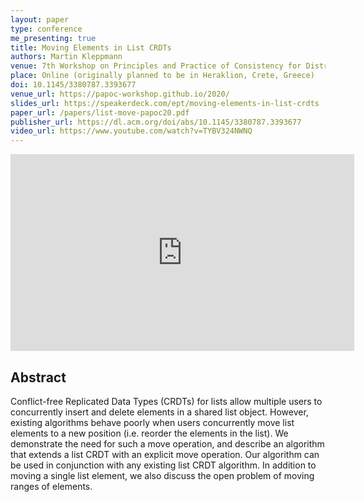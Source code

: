 ```yaml
---
layout: paper
type: conference
me_presenting: true
title: Moving Elements in List CRDTs
authors: Martin Kleppmann
venue: 7th Workshop on Principles and Practice of Consistency for Distributed Data (PaPoC)
place: Online (originally planned to be in Heraklion, Crete, Greece)
doi: 10.1145/3380787.3393677
venue_url: https://papoc-workshop.github.io/2020/
slides_url: https://speakerdeck.com/ept/moving-elements-in-list-crdts
paper_url: /papers/list-move-papoc20.pdf
publisher_url: https://dl.acm.org/doi/abs/10.1145/3380787.3393677
video_url: https://www.youtube.com/watch?v=TYBV324NWNQ
---
```


<iframe width="550" height="315" src="https://www.youtube-nocookie.com/embed/TYBV324NWNQ" frameborder="0" allow="accelerometer; autoplay; encrypted-media; gyroscope; picture-in-picture" allowfullscreen></iframe>

<script async class="speakerdeck-embed" data-id="fe89c490b52540b7a88c77974120d2fa" data-ratio="1.33333333333333" src="//speakerdeck.com/assets/embed.js"></script>

Abstract
--------

Conflict-free Replicated Data Types (CRDTs) for lists allow multiple users to concurrently insert
and delete elements in a shared list object. However, existing algorithms behave poorly when users
concurrently move list elements to a new position (i.e. reorder the elements in the list). We
demonstrate the need for such a move operation, and describe an algorithm that extends a list CRDT
with an explicit move operation. Our algorithm can be used in conjunction with any existing list
CRDT algorithm. In addition to moving a single list element, we also discuss the open problem of
moving ranges of elements.
